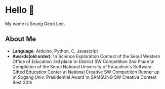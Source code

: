 # Hello 👋
My name is Seung Geon Lee.

## About Me
- **Language**: Arduino, Python, C, Javascript
- **Awards(old order)**: \n
  Science Exploration Contest of the Seoul Western Office of Education 3rd place \n
  District SW Competition 2nd Place \n
  Completion of the Seoul National University of Education's Software Gifted Education Center \n
  National Creative SW Competition Runner up \n
  Sogang Univ. Presidential Award \n
  SAMSUNG SW Creative Contest Best 30th
